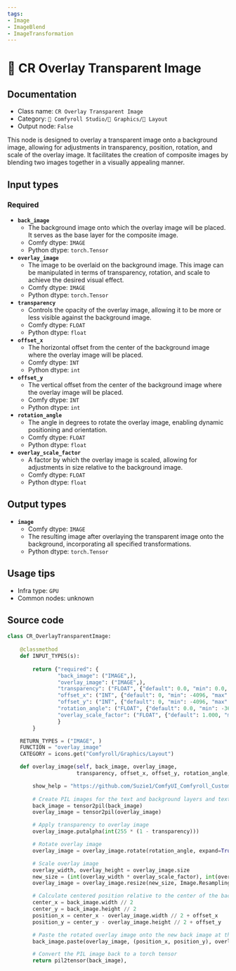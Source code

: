 ```yaml
---
tags:
- Image
- ImageBlend
- ImageTransformation
---
```


# 🌁 CR Overlay Transparent Image
## Documentation
- Class name: `CR Overlay Transparent Image`
- Category: `🧩 Comfyroll Studio/👾 Graphics/🌁 Layout`
- Output node: `False`

This node is designed to overlay a transparent image onto a background image, allowing for adjustments in transparency, position, rotation, and scale of the overlay image. It facilitates the creation of composite images by blending two images together in a visually appealing manner.
## Input types
### Required
- **`back_image`**
    - The background image onto which the overlay image will be placed. It serves as the base layer for the composite image.
    - Comfy dtype: `IMAGE`
    - Python dtype: `torch.Tensor`
- **`overlay_image`**
    - The image to be overlaid on the background image. This image can be manipulated in terms of transparency, rotation, and scale to achieve the desired visual effect.
    - Comfy dtype: `IMAGE`
    - Python dtype: `torch.Tensor`
- **`transparency`**
    - Controls the opacity of the overlay image, allowing it to be more or less visible against the background image.
    - Comfy dtype: `FLOAT`
    - Python dtype: `float`
- **`offset_x`**
    - The horizontal offset from the center of the background image where the overlay image will be placed.
    - Comfy dtype: `INT`
    - Python dtype: `int`
- **`offset_y`**
    - The vertical offset from the center of the background image where the overlay image will be placed.
    - Comfy dtype: `INT`
    - Python dtype: `int`
- **`rotation_angle`**
    - The angle in degrees to rotate the overlay image, enabling dynamic positioning and orientation.
    - Comfy dtype: `FLOAT`
    - Python dtype: `float`
- **`overlay_scale_factor`**
    - A factor by which the overlay image is scaled, allowing for adjustments in size relative to the background image.
    - Comfy dtype: `FLOAT`
    - Python dtype: `float`
## Output types
- **`image`**
    - Comfy dtype: `IMAGE`
    - The resulting image after overlaying the transparent image onto the background, incorporating all specified transformations.
    - Python dtype: `torch.Tensor`
## Usage tips
- Infra type: `GPU`
- Common nodes: unknown


## Source code
```python
class CR_OverlayTransparentImage:
    
    @classmethod
    def INPUT_TYPES(s):
                  
        return {"required": {
                "back_image": ("IMAGE",),
                "overlay_image": ("IMAGE",),
                "transparency": ("FLOAT", {"default": 0.0, "min": 0.0, "max": 1.0, "step": 0.1}),
                "offset_x": ("INT", {"default": 0, "min": -4096, "max": 4096}),
                "offset_y": ("INT", {"default": 0, "min": -4096, "max": 4096}),
                "rotation_angle": ("FLOAT", {"default": 0.0, "min": -360.0, "max": 360.0, "step": 0.1}),
                "overlay_scale_factor": ("FLOAT", {"default": 1.000, "min": 0.000, "max": 100.000, "step": 0.001}),
                }        
        }

    RETURN_TYPES = ("IMAGE", )
    FUNCTION = "overlay_image"
    CATEGORY = icons.get("Comfyroll/Graphics/Layout")

    def overlay_image(self, back_image, overlay_image, 
                      transparency, offset_x, offset_y, rotation_angle, overlay_scale_factor=1.0):

        show_help = "https://github.com/Suzie1/ComfyUI_Comfyroll_CustomNodes/wiki/Layout-Nodes#cr-overlay-transparent-image"
       
        # Create PIL images for the text and background layers and text mask
        back_image = tensor2pil(back_image)
        overlay_image = tensor2pil(overlay_image)

        # Apply transparency to overlay image
        overlay_image.putalpha(int(255 * (1 - transparency)))

        # Rotate overlay image
        overlay_image = overlay_image.rotate(rotation_angle, expand=True)

        # Scale overlay image
        overlay_width, overlay_height = overlay_image.size
        new_size = (int(overlay_width * overlay_scale_factor), int(overlay_height * overlay_scale_factor))
        overlay_image = overlay_image.resize(new_size, Image.Resampling.LANCZOS)

        # Calculate centered position relative to the center of the background image
        center_x = back_image.width // 2
        center_y = back_image.height // 2
        position_x = center_x - overlay_image.width // 2 + offset_x
        position_y = center_y - overlay_image.height // 2 + offset_y

        # Paste the rotated overlay image onto the new back image at the specified position
        back_image.paste(overlay_image, (position_x, position_y), overlay_image)

        # Convert the PIL image back to a torch tensor
        return pil2tensor(back_image),

```
